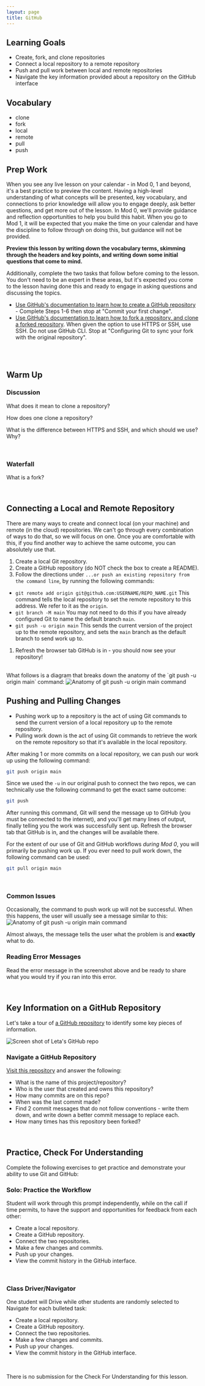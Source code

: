 ```yaml
---
layout: page
title: GitHub
---
```


## Learning Goals

- Create, fork, and clone repositories
- Connect a local repository to a remote repository
- Push and pull work between local and remote repositories
- Navigate the key information provided about a repository on the GitHub interface

## Vocabulary

- <span class="vocab">clone</span>
- <span class="vocab">fork</span>
- <span class="vocab">local</span>
- <span class="vocab">remote</span>
- <span class="vocab">pull</span>
- <span class="vocab">push</span>

## Prep Work

When you see any live lesson on your calendar - in Mod 0, 1 and beyond, it's a best practice to preview the content. Having a high-level understanding of what concepts will be presented, key vocabulary, and connections to prior knowledge will allow you to engage deeply, ask better questions, and get more out of the lesson. In Mod 0, we'll provide guidance and reflection opportunities to help you build this habit. When you go to Mod 1, it will be expected that you make the time on your calendar and have the discipline to follow through on doing this, but guidance will not be provided.

**Preview this lesson by writing down the vocabulary terms, skimming through the headers and key points, and writing down some initial questions that come to mind.**

Additionally, complete the two tasks that follow before coming to the lesson. You don't need to be an expert in these areas, but it's expected you come to the lesson having done this and ready to engage in asking questions and discussing the topics.
- <a href="https://docs.github.com/en/get-started/quickstart/create-a-repo" target="_blank">Use GitHub's documentation to learn how to create a GitHub repository</a> - Complete Steps 1-6 then stop at "Commit your first change".
- <a href="https://docs.github.com/en/get-started/quickstart/fork-a-repo" target="_blank">Use GitHub's documentation to learn how to fork a repository, and clone a forked repository</a>. When given the option to use HTTPS or SSH, use SSH. Do not use GitHub CLI. Stop at "Configuring Git to sync your fork with the original repository".
<br>
<br>

## Warm Up

<div class="s-card">
  <h3>Discussion</h3>
  <p>What does it mean to <span class="vocab">clone</span> a repository?</p>
  <p>How does one clone a repository?</p>
  <p>What is the difference between HTTPS and SSH, and which should we use? Why?</p>
</div>
<br>

<div class="s-card">
  <h3>Waterfall</h3>
  <p>What is a <span class="vocab">fork</span>?</p>
</div>
<br>

## Connecting a Local and Remote Repository

There are many ways to create and connect <span class="vocab">local</span> (on your machine) and <span class="vocab">remote</span> (in the cloud) repositories. We can't go through every combination of ways to do that, so we will focus on one. Once you are comfortable with this, if you find another way to achieve the same outcome, you can absolutely use that.

1. Create a local Git repository.
1. Create a GitHub repository (do NOT check the box to create a README).
1. Follow the directions under `...or push an existing repository from the command line`, by running the following commands:
  - `git remote add origin git@github.com:USERNAME/REPO_NAME.git` This command tells the local repository to set the remote repository to this address. We refer to it as the `origin`.
  - `git branch -M main` You may not need to do this if you have already configured Git to name the default branch `main`.
  - `git push -u origin main` This sends the current version of the project up to the remote repository, and sets the `main` branch as the default branch to send work up to.
1. Refresh the browser tab GitHub is in - you should now see your repository!

<br>
What follows is a diagram that breaks down the anatomy of the `git push -u origin main` command:
<img src="./assets/command-anatomy.png" alt="Anatomy of git push -u origin main command">

## Pushing and Pulling Changes

- <span class="vocab">Pushing</span> work up to a repository is the act of using Git commands to send the current version of a local repository up to the remote repository.
- <span class="vocab">Pulling</span> work down is the act of using Git commands to retrieve the work on the remote repository so that it's available in the local repository.

After making 1 or more commits on a local repository, we can push our work up using the following command:

```bash
git push origin main
```

Since we used the `-u` in our original push to connect the two repos, we can technically use the following command to get the exact same outcome:

```bash
git push
```

After running this command, Git will send the message up to GitHub (you must be connected to the internet), and you'll get many lines of output, finally telling you the work was successfully sent up. Refresh the browser tab that GitHub is in, and the changes will be available there.

For the extent of our use of Git and GitHub workflows _during Mod 0_, you will primarily be pushing work up. If you ever need to pull work down, the following command can be used:

```bash
git pull origin main
```
<br>

### Common Issues

Occasionally, the command to push work up will not be successful. When this happens, the user will usually see a message similar to this:
<img src="./assets/cannot-push.png" alt="Anatomy of git push -u origin main command">

Almost always, the message tells the user what the problem is and **exactly** what to do.

<div class="s-card s-border-yellow-500">
  <h3>Reading Error Messages</h3>
  <p>Read the error message in the screenshot above and be ready to share what you would try if you ran into this error.</p>
</div>
<br>

## Key Information on a GitHub Repository

Let's take a tour of <a href="https://github.com/letakeane/emotican-app" target="_blank">a GitHub repository</a> to identify some key pieces of information.

<img src="./assets/leta-gh-repo.png" alt="Screen shot of Leta's GitHub repo">

<div class="s-card">
  <h3>Navigate a GitHub Repository</h3>
  <p><a href="https://github.com/ameseee/cover" target="blank">Visit this repository</a> and answer the following:</p>
  <ul>
    <li>What is the name of this project/repository?</li>
    <li>Who is the user that created and owns this repository?</li>
    <li>How many commits are on this repo?</li>
    <li>When was the last commit made?</li>
    <li>Find 2 commit messages that do not follow conventions - write them down, and write down a better commit message to replace each.</li>
    <li>How many times has this repository been forked?</li>
  </ul>
</div>
<br>

## Practice, Check For Understanding

Complete the following exercises to get practice and demonstrate your ability to use Git and GitHub:

<div class="s-card">
  <h3>Solo: Practice the Workflow</h3>
  <p>Student will work through this prompt independently, while on the call if time permits, to have the support and opportunities for feedback from each other:</p>
  <ul>
    <li>Create a local repository.</li>
    <li>Create a GitHub repository.</li>
    <li>Connect the two repositories.</li>
    <li>Make a few changes and commits.</li>
    <li>Push up your changes.</li>
    <li>View the commit history in the GitHub interface.</li>
  </ul>
</div>
<br>

<div class="s-card">
  <h3>Class Driver/Navigator</h3>
  <p>One student will Drive while other students are randomly selected to Navigate for each bulleted task:</p>
  <ul>
    <li>Create a local repository.</li>
    <li>Create a GitHub repository.</li>
    <li>Connect the two repositories.</li>
    <li>Make a few changes and commits.</li>
    <li>Push up your changes.</li>
    <li>View the commit history in the GitHub interface.</li>
  </ul>
</div>
<br>

There is no submission for the Check For Understanding for this lesson.

<!-- <div class="s-card">
  <h3>Pairing Session</h3>
  <p>In today's pairing session, each partner needs to take the following steps while driving, and while navigating. Each partner is responsible for submitting the repository they created while driving.</p>
  <ul>
    <li>Create a local repository.</li>
    <li>Create a GitHub repository.</li>
    <li>Connect the two repositories.</li>
    <li>Make a change, commit it, push it up.</li>
    <li>Make another change, commit it, push it up.</li>
    <li>Make another change, commit it, push it up.</li>
  </ul>
</div> -->

<br>
<br>
<br>
